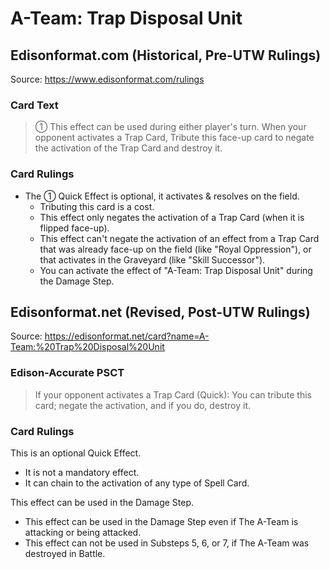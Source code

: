 # A-Team: Trap Disposal Unit

## Edisonformat.com (Historical, Pre-UTW Rulings)

Source: https://www.edisonformat.com/rulings

### Card Text

> ① This effect can be used during either player's turn. When your opponent activates a Trap Card, Tribute this face-up card to negate the activation of the Trap Card and destroy it.

### Card Rulings

*   The ① Quick Effect is optional, it activates & resolves on the field.
    *   Tributing this card is a cost.
    *   This effect only negates the activation of a Trap Card (when it is flipped face-up).
    *   This effect can't negate the activation of an effect from a Trap Card that was already face-up on the field (like "Royal Oppression"), or that activates in the Graveyard (like "Skill Successor").
    *   You can activate the effect of "A-Team: Trap Disposal Unit" during the Damage Step.

## Edisonformat.net (Revised, Post-UTW Rulings)

Source: https://edisonformat.net/card?name=A-Team:%20Trap%20Disposal%20Unit

### Edison-Accurate PSCT

> If your opponent activates a Trap Card (Quick): You can tribute this card; negate the activation, and if you do, destroy it.

### Card Rulings

This is an optional Quick Effect.
*   It is not a mandatory effect.
*   It can chain to the activation of any type of Spell Card.

This effect can be used in the Damage Step.
*   This effect can be used in the Damage Step even if The A-Team is attacking or being attacked.
*   This effect can not be used in Substeps 5, 6, or 7, if The A-Team was destroyed in Battle.
            